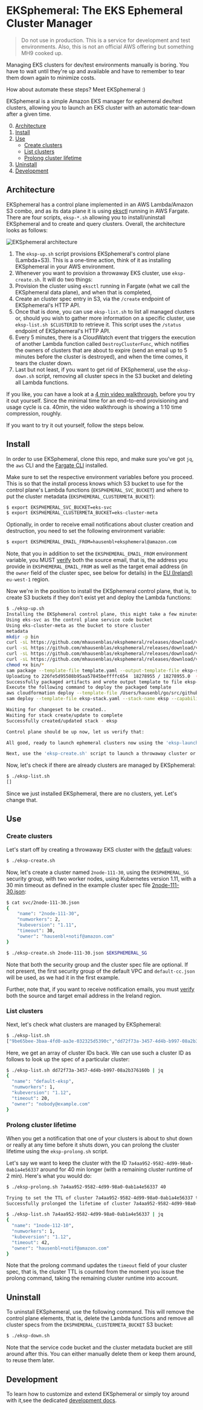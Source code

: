 # EKSphemeral: The EKS Ephemeral Cluster Manager

> Do not use in production. This is a service for development and test environments. Also, this is not an official AWS offering but something MH9 cooked up.

Managing EKS clusters for dev/test environments manually is boring. You have to wait until they're up and available and have to remember to tear them down again to minimize costs.

How about automate these steps? Meet EKSphemeral :)

EKSphemeral is a simple Amazon EKS manager for ephemeral dev/test clusters, allowing you to launch an EKS cluster with an automatic tear-down after a given time.

0. [Architecture](#architecture)
1. [Install](#install)
2. [Use](#use)
   - [Create clusters](#create-clusters)
   - [List clusters](#list-clusters)
   - [Prolong cluster lifetime](#prolong-cluster-lifetime)
3. [Uninstall](#uninstall)
4. [Development](#development)

## Architecture

EKSphemeral has a control plane implemented in an AWS Lambda/Amazon S3 combo, and as its data plane it is using [eksctl](https://eksctl.io) running in AWS Fargate. There are four scripts, `eksp-*.sh` allowing you to install/uninstall EKSphemeral and to create and query clusters. Overall, the architecture looks as follows:  

![EKSphemeral architecture](img/architecture.png)

1. The `eksp-up.sh` script provisions EKSphemeral's control plane (Lambda+S3). This is a one-time action, think of it as installing EKSphemeral in your AWS environment.
2. Whenever you want to provision a throwaway EKS cluster, use `eksp-create.sh`. It will do two things: 
3. Provision the cluster using `eksctl` running in Fargate (what we call the EKSphemeral data plane), and when that is completed,
4. Create an cluster spec entry in S3, via the `/create` endpoint of EKSphemeral's HTTP API.
5. Once that is done, you can use `eksp-list.sh` to list all managed clusters or, should you wish to gather more information on a specific cluster, use `eksp-list.sh $CLUSTERID` to retrieve it. This script uses the `/status` endpoint of EKSphemeral's HTTP API.
6. Every 5 minutes, there is a CloudWatch event that triggers the execution of another Lambda function called `DestroyClusterFunc`, which notifies the owners of clusters that are about to expire (send an email up to 5 minutes before the cluster is destroyed), and when the time comes, it tears the cluster down. 
7. Last but not least, if you want to get rid of EKSphemeral, use the `eksp-down.sh` script, removing all cluster specs in the S3 bucket and deleting all Lambda functions.

If you like, you can have a look at a [4 min video walkthrough](https://www.youtube.com/watch?v=2A8olhYL9iI), before you try it out yourself.
Since the minimal time for an end-to-end provisioning and usage cycle is ca. 40min, the video walkthrough is showing a 1:10 time compression, roughly.

If you want to try it out yourself, follow the steps below.


## Install

In order to use EKSphemeral, clone this repo, and make sure you've got `jq`, the `aws` CLI 
and the [Fargate CLI](https://somanymachines.com/fargate/) installed.

Make sure to set the respective environment variables before you proceed. 
This is so that the install process knows which S3 bucket to use for the control 
plane's Lambda functions (`EKSPHEMERAL_SVC_BUCKET`) and where to put the cluster 
metadata (`EKSPHEMERAL_CLUSTERMETA_BUCKET`):

```sh
$ export EKSPHEMERAL_SVC_BUCKET=eks-svc
$ export EKSPHEMERAL_CLUSTERMETA_BUCKET=eks-cluster-meta
```

Optionally, in order to receive email notifications about cluster creation and destruction,
you need to set the following environment variable: 

```sh
$ export EKSPHEMERAL_EMAIL_FROM=hausenbl+eksphemeral@amazon.com
```

Note, that you in addition to set the `EKSPHEMERAL_EMAIL_FROM` environment variable, you
MUST [verify](https://docs.aws.amazon.com/ses/latest/DeveloperGuide/verify-email-addresses.html) 
both the source email, that is, the address you provide in `EKSPHEMERAL_EMAIL_FROM` as well as the
target email address (in the `owner` field of the cluster spec, see below for details) in the 
[EU (Ireland)](https://docs.aws.amazon.com/general/latest/gr/rande.html) `eu-west-1` region. 

Now we're in the position to install the EKSphemeral control plane, that is, to create S3 buckets if they don't exist yet 
and deploy the Lambda functions:

```sh
$ ./eksp-up.sh
Installing the EKSphemeral control plane, this might take a few minutes ...
Using eks-svc as the control plane service code bucket
Using eks-cluster-meta as the bucket to store cluster
metadata
mkdir -p bin
curl -sL https://github.com/mhausenblas/eksphemeral/releases/download/v0.1.0/createcluster -o bin/createcluster
curl -sL https://github.com/mhausenblas/eksphemeral/releases/download/v0.1.0/destroycluster -o bin/destroycluster
curl -sL https://github.com/mhausenblas/eksphemeral/releases/download/v0.1.0/prolongcluster -o bin/prolongcluster
curl -sL https://github.com/mhausenblas/eksphemeral/releases/download/v0.1.0/status -o bin/status
chmod +x bin/*
sam package --template-file template.yaml --output-template-file eksp-stack.yaml --s3-bucket eks-svc
Uploading to 226fe5d95508b95aa57845beffffc654  18278955 / 18278955.0  (100.00%)
Successfully packaged artifacts and wrote output template to file eksp-stack.yaml.
Execute the following command to deploy the packaged template
aws cloudformation deploy --template-file /Users/hausenbl/go/src/github.com/mhausenblas/eksphemeral/svc/eksp-stack.yaml --stack-name <YOUR STACK NAME>
sam deploy --template-file eksp-stack.yaml --stack-name eksp --capabilities CAPABILITY_IAM --parameter-overrides ClusterMetadataBucketName="eks-cluster-meta" NotificationFromEmailAddress="hausenbl+eksphemeral@amazon.com"

Waiting for changeset to be created..
Waiting for stack create/update to complete
Successfully created/updated stack - eksp

Control plane should be up now, let us verify that:

All good, ready to launch ephemeral clusters now using the 'eksp-launch.sh' script

Next, use the 'eksp-create.sh' script to launch a throwaway cluster or 'eksp-list.sh' to view them
```

Now, let's check if there are already clusters are managed by EKSphemeral:

```sh
$ ./eksp-list.sh
[]
```

Since we just installed EKSphemeral, there are no clusters, yet. Let's change that.

## Use

### Create clusters

Let's start off by creating a throwaway EKS cluster with the [default](svc/default-cc.json) values:

```sh
$ ./eksp-create.sh
```

Now, let's create a  cluster named `2node-111-30`, using the `EKSPHEMERAL_SG` security group, with two worker nodes, using Kubernetes version 1.11, with a 30 min timeout as defined in the example cluster spec file [2node-111-30.json](svc/2node-111-30.json):

```sh
$ cat svc/2node-111-30.json
{
    "name": "2node-111-30",
    "numworkers": 2,
    "kubeversion": "1.11",
    "timeout": 30,
    "owner": "hausenbl+notif@amazon.com"
}

$ ./eksp-create.sh 2node-111-30.json $EKSPHEMERAL_SG
```

Note that both the security group and the cluster spec file are optional. If not present, the first security group of the default VPC and `default-cc.json` will be used, as we had it in the first example.

Further, note that, if you want to receive notification emails, you must [verify](https://docs.aws.amazon.com/ses/latest/DeveloperGuide/verify-email-addresses.html) both the source and target email address in the Ireland region.

### List clusters

Next, let's check what clusters are managed by EKSphemeral:

```sh
$ ./eksp-list.sh
["9be65bee-3baa-4fd0-aa3e-032325d5390c","dd72f73a-3457-4d4b-b997-08a2b376160b"]
```

Here, we get an array of cluster IDs back. We can use such a cluster ID as follows to look up the spec of a particular cluster:

```sh
$ ./eksp-list.sh dd72f73a-3457-4d4b-b997-08a2b376160b | jq
{
  "name": "default-eksp",
  "numworkers": 1,
  "kubeversion": "1.12",
  "timeout": 20,
  "owner": "nobody@example.com"
}
```

### Prolong cluster lifetime

When you get a notification that one of your clusters is about to shut down or really at any time 
before it shuts down, you can prolong the cluster lifetime using the `eksp-prolong.sh` script.

Let's say we want to keep the cluster with the ID `7a4aa952-9582-4d99-98a0-0ab1a4e56337` around 
for 40 min longer (with a remaining cluster runtime of 2 min). Here's what you would do:

```sh
$ ./eksp-prolong.sh 7a4aa952-9582-4d99-98a0-0ab1a4e56337 40

Trying to set the TTL of cluster 7a4aa952-9582-4d99-98a0-0ab1a4e56337 to 42 minutes, starting now
Successfully prolonged the lifetime of cluster 7a4aa952-9582-4d99-98a0-0ab1a4e56337 for 40 minutes. New TTL is 42 min starting now!

$ ./eksp-list.sh 7a4aa952-9582-4d99-98a0-0ab1a4e56337 | jq
{
  "name": "1node-112-10",
  "numworkers": 1,
  "kubeversion": "1.12",
  "timeout": 42,
  "owner": "hausenbl+notif@amazon.com"
}
```

Note that the prolong command updates the `timeout` field of your cluster spec, that is, the cluster TTL is 
counted from the moment you issue the prolong command, taking the remaining cluster runtime into account.

## Uninstall

To uninstall EKSphemeral, use the following command. This will remove the control plane elements, that is, delete the Lambda functions and remove all cluster specs from the `EKSPHEMERAL_CLUSTERMETA_BUCKET` S3 bucket:

```bash
$ ./eksp-down.sh
```

Note that the service code bucket and the cluster metadata bucket are still around after this. You can either manually delete them or keep them around, to reuse them later. 

## Development

To learn how to customize and extend EKSphemeral or simply toy around with it,see the dedicated [development docs](dev.md).